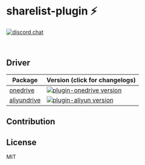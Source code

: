 # sharelist-plugin ⚡

<p>
  <a href="https://discord.gg/VHHzyCCUuH"><img src="https://img.shields.io/badge/chat-discord-blue?style=flat&logo=discord" alt="discord chat"></a>
</p>
<br/>


## Driver

| Package                                           | Version (click for changelogs)                                                                                                       |
| ------------------------------------------------- | :----------------------------------------------------------------------------------------------------------------------------------- |
| [onedrive](packages/onedrive/index.js)         | [![plugin-onedrive version](https://img.shields.io/github/package-json/v/linkdrive/sharelist-plugin?filename=packages%2Fonedrive%2Fpackage.json&label=%20&logo=%20&style=flat-square&color=blue)](packages/onedrive/CHANGELOG.md)             |
| [aliyundrive](packages/aliyun/index.js)         | [![plugin-aliyun version](https://img.shields.io/github/package-json/v/linkdrive/sharelist-plugin?filename=packages%2Faliyundrive%2Fpackage.json&label=%20&logo=%20&style=flat-square&color=blue)](packages/aliyundrive/CHANGELOG.md)             |

## Contribution


## License

MIT
